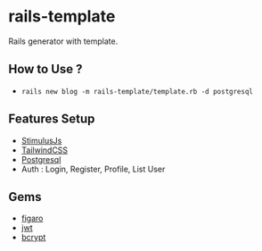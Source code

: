 # rails-template
Rails generator with template.
## How to Use ?
- `rails new blog -m rails-template/template.rb -d postgresql`

## Features Setup
- [StimulusJs](https://stimulusjs.org/)
- [TailwindCSS](https://tailwindcss.com/)
- [Postgresql](https://www.postgresql.org/)
- Auth : Login, Register, Profile, List User

## Gems
- [figaro](https://github.com/laserlemon/figaro)
- [jwt](https://github.com/jwt/ruby-jwt)
- [bcrypt](https://github.com/codahale/bcrypt-ruby)
